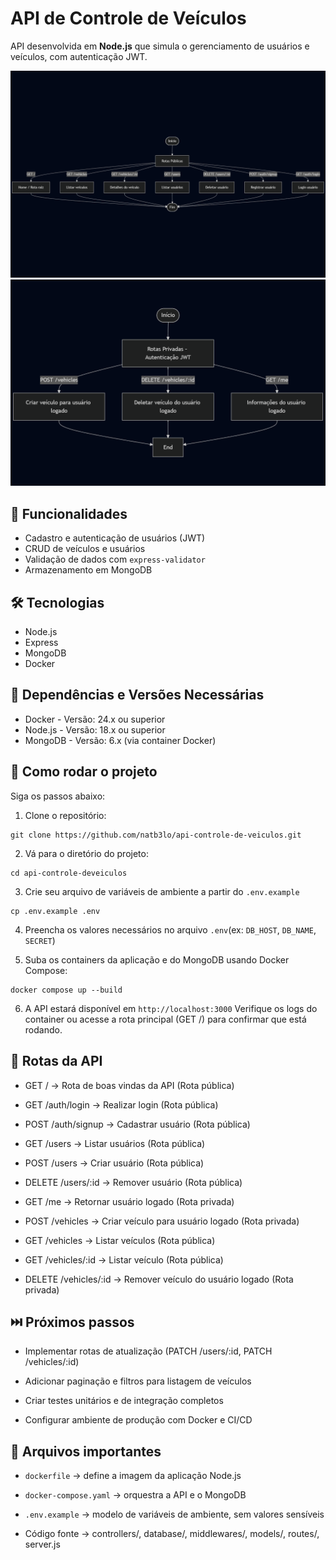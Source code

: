 # API de Controle de Veículos

API desenvolvida em **Node.js** que simula o gerenciamento de usuários e veículos, com autenticação JWT.

![Diagrama da API](docs/mermaid-diagram-2025-09-20-150645.png)
![Diagrama da API - Rotas Privadas](docs/mermaid-diagram-2025-09-20-151033.png)

## 🚀 Funcionalidades

- Cadastro e autenticação de usuários (JWT)
- CRUD de veículos e usuários
- Validação de dados com `express-validator`
- Armazenamento em MongoDB

## 🛠️ Tecnologias

- Node.js
- Express
- MongoDB
- Docker

## 🔗 Dependências e Versões Necessárias
- Docker - Versão: 24.x ou superior
- Node.js - Versão: 18.x ou superior
- MongoDB - Versão: 6.x (via container Docker)

## 🏃 Como rodar o projeto
Siga os passos abaixo:

1. Clone o repositório:
```
git clone https://github.com/natb3lo/api-controle-de-veiculos.git
```
2. Vá para o diretório do projeto:
```
cd api-controle-deveiculos
```
3. Crie seu arquivo de variáveis de ambiente a partir do `.env.example`
```
cp .env.example .env
```
4. Preencha os valores necessários no arquivo `.env`(ex: `DB_HOST`, `DB_NAME`, `SECRET`)

5. Suba os containers da aplicação e do MongoDB usando Docker Compose:
```
docker compose up --build
```
6. A API estará disponível em `http://localhost:3000`
Verifique os logs do container ou acesse a rota principal (GET /) para confirmar que está rodando.

## 📌 Rotas da API

- GET / → Rota de boas vindas da API (Rota pública)

- GET /auth/login → Realizar login (Rota pública)

- POST /auth/signup → Cadastrar usuário (Rota pública)

- GET /users → Listar usuários (Rota pública)

- POST /users → Criar usuário (Rota pública)

- DELETE /users/:id → Remover usuário (Rota pública)

- GET /me → Retornar usuário logado (Rota privada)

- POST /vehicles → Criar veículo para usuário logado (Rota privada)

- GET /vehicles → Listar veículos (Rota pública)

- GET /vehicles/:id → Listar veículo (Rota pública)

- DELETE /vehicles/:id → Remover veículo do usuário logado (Rota privada)

## ⏭️ Próximos passos

- Implementar rotas de atualização (PATCH /users/:id, PATCH /vehicles/:id)

- Adicionar paginação e filtros para listagem de veículos

- Criar testes unitários e de integração completos

- Configurar ambiente de produção com Docker e CI/CD

## 📁 Arquivos importantes

- `dockerfile` → define a imagem da aplicação Node.js

- `docker-compose.yaml` → orquestra a API e o MongoDB

- `.env.example` → modelo de variáveis de ambiente, sem valores sensíveis

- Código fonte → controllers/, database/, middlewares/, models/, routes/, server.js

